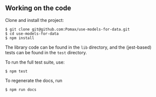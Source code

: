 ## Working on the code

Clone and install the project:
```
$ git clone git@github.com:Pomax/use-models-for-data.git
$ cd use-models-for-data
$ npm install
```

The library code can be found in the `lib` directory, and the (jest-based) tests can be found in the `test` directory.

To run the full test suite, use:

```
$ npm test
```

To regenerate the docs, run

```
$ npm run docs
```
